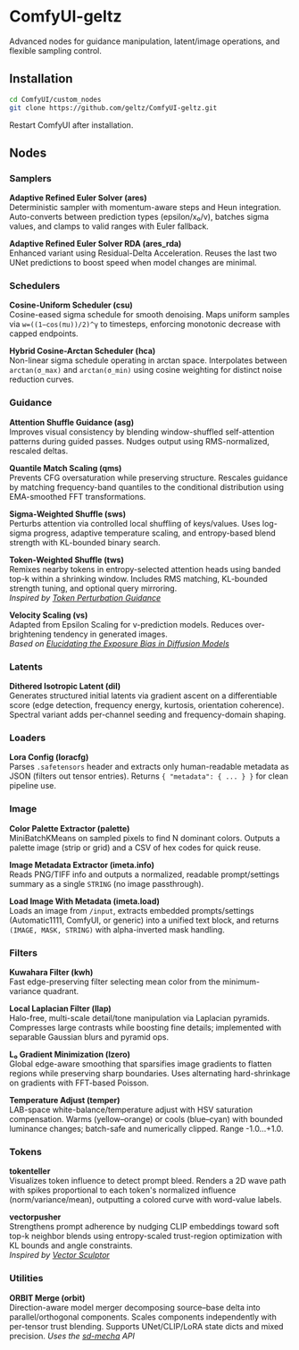 # ComfyUI-geltz

Advanced nodes for guidance manipulation, latent/image operations, and flexible sampling control.

## Installation

```bash
cd ComfyUI/custom_nodes
git clone https://github.com/geltz/ComfyUI-geltz.git
```

Restart ComfyUI after installation.

## Nodes

### Samplers

**Adaptive Refined Euler Solver (ares)**  
Deterministic sampler with momentum-aware steps and Heun integration. Auto-converts between prediction types (epsilon/x₀/v), batches sigma values, and clamps to valid ranges with Euler fallback.

**Adaptive Refined Euler Solver RDA (ares_rda)**  
Enhanced variant using Residual-Delta Acceleration. Reuses the last two UNet predictions to boost speed when model changes are minimal.

### Schedulers

**Cosine-Uniform Scheduler (csu)**  
Cosine-eased sigma schedule for smooth denoising. Maps uniform samples via `w=((1−cos(πu))/2)^γ` to timesteps, enforcing monotonic decrease with capped endpoints.

**Hybrid Cosine-Arctan Scheduler (hca)**  
Non-linear sigma schedule operating in arctan space. Interpolates between `arctan(σ_max)` and `arctan(σ_min)` using cosine weighting for distinct noise reduction curves.

### Guidance

**Attention Shuffle Guidance (asg)**  
Improves visual consistency by blending window-shuffled self-attention patterns during guided passes. Nudges output using RMS-normalized, rescaled deltas.

**Quantile Match Scaling (qms)**  
Prevents CFG oversaturation while preserving structure. Rescales guidance by matching frequency-band quantiles to the conditional distribution using EMA-smoothed FFT transformations.

**Sigma-Weighted Shuffle (sws)**  
Perturbs attention via controlled local shuffling of keys/values. Uses log-sigma progress, adaptive temperature scaling, and entropy-based blend strength with KL-bounded binary search.

**Token-Weighted Shuffle (tws)**  
Remixes nearby tokens in entropy-selected attention heads using banded top-k within a shrinking window. Includes RMS matching, KL-bounded strength tuning, and optional query mirroring.  
*Inspired by [Token Perturbation Guidance](https://github.com/TaatiTeam/Token-Perturbation-Guidance)*

**Velocity Scaling (vs)**  
Adapted from Epsilon Scaling for v-prediction models. Reduces over-brightening tendency in generated images.  
*Based on [Elucidating the Exposure Bias in Diffusion Models](https://arxiv.org/abs/2308.15321)*

### Latents

**Dithered Isotropic Latent (dil)**  
Generates structured initial latents via gradient ascent on a differentiable score (edge detection, frequency energy, kurtosis, orientation coherence). Spectral variant adds per-channel seeding and frequency-domain shaping.

### Loaders

**Lora Config (loracfg)**  
Parses `.safetensors` header and extracts only human-readable metadata as JSON (filters out tensor entries). Returns `{ "metadata": { ... } }` for clean pipeline use.

### Image

**Color Palette Extractor (palette)**  
MiniBatchKMeans on sampled pixels to find N dominant colors. Outputs a palette image (strip or grid) and a CSV of hex codes for quick reuse.

**Image Metadata Extractor (imeta.info)**  
Reads PNG/TIFF info and outputs a normalized, readable prompt/settings summary as a single `STRING` (no image passthrough).

**Load Image With Metadata (imeta.load)**  
Loads an image from `/input`, extracts embedded prompts/settings (Automatic1111, ComfyUI, or generic) into a unified text block, and returns `(IMAGE, MASK, STRING)` with alpha-inverted mask handling.

### Filters

**Kuwahara Filter (kwh)**  
Fast edge-preserving filter selecting mean color from the minimum-variance quadrant.

**Local Laplacian Filter (llap)**  
Halo-free, multi-scale detail/tone manipulation via Laplacian pyramids. Compresses large contrasts while boosting fine details; implemented with separable Gaussian blurs and pyramid ops.

**L₀ Gradient Minimization (lzero)**  
Global edge-aware smoothing that sparsifies image gradients to flatten regions while preserving sharp boundaries. Uses alternating hard-shrinkage on gradients with FFT-based Poisson.

**Temperature Adjust (temper)**  
LAB-space white-balance/temperature adjust with HSV saturation compensation. Warms (yellow–orange) or cools (blue–cyan) with bounded luminance changes; batch-safe and numerically clipped. Range -1.0…+1.0.

### Tokens

**tokenteller**  
Visualizes token influence to detect prompt bleed. Renders a 2D wave path with spikes proportional to each token's normalized influence (norm/variance/mean), outputting a colored curve with word-value labels.

**vectorpusher**  
Strengthens prompt adherence by nudging CLIP embeddings toward soft top-k neighbor blends using entropy-scaled trust-region optimization with KL bounds and angle constraints.  
*Inspired by [Vector Sculptor](https://github.com/Extraltodeus/Vector_Sculptor_ComfyUI)*

### Utilities

**ORBIT Merge (orbit)**  
Direction-aware model merger decomposing source–base delta into parallel/orthogonal components. Scales components independently with per-tensor trust blending. Supports UNet/CLIP/LoRA state dicts and mixed precision.
*Uses the [sd-mecha](https://github.com/ljleb/sd-mecha) API*
